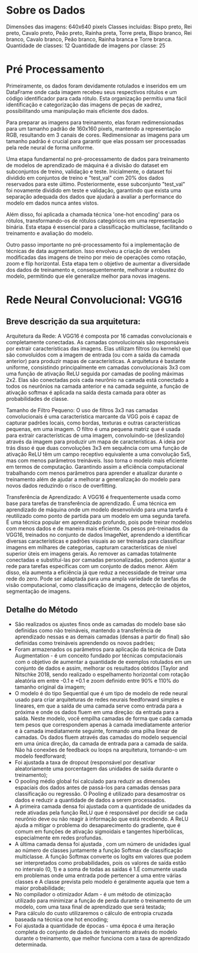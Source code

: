 # Sobre os Dados
Dimensões das imagens: 640x640 pixels
Classes incluídas: Bispo preto, Rei preto, Cavalo preto, Peão preto, Rainha preta, Torre preta, Bispo branco, Rei branco, Cavalo branco, Peão branco, Rainha branca e Torre branca. 
Quantidade de classes: 12
Quantidade de imagens por classe: 25

# Pré Processamento

Primeiramente, os dados foram devidamente rotulados e inseridos em um DataFrame onde cada imagem recebeu seus respectivos rótulos e um código identificador para cada rótulo. Esta organização permitiu uma fácil identificação e categorização das imagens de peças de xadrez, possibilitando uma manipulação mais eficiente dos dados.

Para preparar as imagens para treinamento, elas foram redimensionadas para um tamanho padrão de 160x160 pixels, mantendo a representação RGB, resultando em 3 canais de cores. Redimensionar as imagens para um tamanho padrão é crucial para garantir que elas possam ser processadas pela rede neural de forma uniforme.

Uma etapa fundamental no pré-processamento de dados para treinamento de modelos de aprendizado de máquina é a divisão do dataset em subconjuntos de treino, validação e teste. Inicialmente, o dataset foi dividido em conjuntos de treino e "test_val" com 20% dos dados reservados para este último. Posteriormente, esse subconjunto "test_val" foi novamente dividido em teste e validação, garantindo que exista uma separação adequada dos dados que ajudará a avaliar a performance do modelo em dados nunca antes vistos.

Além disso, foi aplicada a chamada técnica 'one-hot encoding' para os rótulos, transformando-os de rótulos categóricos em uma representação binária. Esta etapa é essencial para a classificação multiclasse, facilitando o treinamento e avaliação do modelo.

Outro passo importante no pré-processamento foi a implementação de técnicas de data augmentation. Isso envolveu a criação de versões modificadas das imagens de treino por meio de operações como rotação, zoom e flip horizontal. Esta etapa tem o objetivo de aumentar a diversidade dos dados de treinamento e, consequentemente, melhorar a robustez do modelo, permitindo que ele generalize melhor para novas imagens.

# Rede Neural Convolucional: VGG16

## Breve descrição da sua arquitetura:

Arquitetura da Rede: A VGG16 é composta por 16 camadas convolucionais e completamente conectadas. As camadas convolucionais são responsáveis por extrair características das imagens. Elas utilizam filtros (ou kernels) que são convoluídos com a imagem de entrada (ou com a saída da camada anterior) para produzir mapas de características. A arquitetura é bastante uniforme, consistindo principalmente em camadas convolucionais 3x3 com uma função de ativação ReLU seguida por camadas de pooling máximas 2x2. Elas são conectadas pois cada neurônio na camada está conectado a todos os neurônios na camada anterior e na camada seguinte, a função de ativação softmax é aplicada na saída desta camada para obter as probabilidades de classe.

Tamanho de Filtro Pequeno: O uso de filtros 3x3 nas camadas convolucionais é uma característica marcante da VGG pois é capaz de capturar padrões locais, como bordas, texturas e outras características pequenas, em uma imagem. O filtro é uma pequena matriz que é usada para extrair características de uma imagem, convoluindo-se (deslizando) através da imagem para produzir um mapa de características. A ideia por trás disso é que duas convoluções 3x3 em sequência com uma função de ativação ReLU têm um campo receptivo equivalente a uma convolução 5x5, mas com menos parâmetros treináveis. Isso torna o modelo mais eficiente em termos de computação. Garantindo assim a eficiência computacional trabalhando com menos parâmetros para aprender e atualizar durante o treinamento além de ajudar a melhorar a generalização do modelo para novos dados reduzindo o risco de overfitting.

Transferência de Aprendizado: A VGG16 é frequentemente usada como base para tarefas de transferência de aprendizado. É uma técnica em aprendizado de máquina onde um modelo desenvolvido para uma tarefa é reutilizado como ponto de partida para um modelo em uma segunda tarefa. É uma técnica popular em aprendizado profundo, pois pode treinar modelos com menos dados e de maneira mais eficiente. Os pesos pré-treinados da VGG16, treinados no conjunto de dados ImageNet, aprendendo a identificar diversas características e padrões visuais ao ser treinada para classificar imagens em milhares de categorias, capturam características de nível superior úteis em imagens gerais. Ao remover as camadas totalmente conectadas e substituí-las por camadas personalizadas, podemos ajustar a rede para tarefas específicas com um conjunto de dados menor. Além disso, ela aumenta a eficiência já que reduz a necessidade de treinar uma rede do zero. Pode ser adaptada para uma ampla variedade de tarefas de visão computacional, como classificação de imagens, detecção de objetos, segmentação de imagens.

## Detalhe do  Método

- São realizados os ajustes finos onde as camadas do modelo base são definidas como não treináveis, mantendo a transferência de aprendizado nessas e as demais camadas (densas a partir do final) são definidas como treináveis aprendendo os novos padrões;
- Foram armazenados os parâmetros para aplicação da técnica de Data Augmentation -  é um conceito fundado por técnicas computacionais com o objetivo de aumentar a quantidade de exemplos rotulados em um conjunto de dados e assim, melhorar os resultados obtidos [Taylor and Nitschke 2018, sendo realizado o espelhamento horizontal com rotação aleatória em entre -0.1 e +0.1 e zoom definido entre 90% e 110% do tamanho original da imagem;
- O modelo é do tipo Sequential que é um tipo de modelo de rede neural usado para criar arquiteturas de redes neurais feedforward simples e lineares, em que a saída de uma camada serve como entrada para a próxima e onde os dados fluem em uma direção: da entrada para a saída. Neste modelo, você empilha camadas de forma que cada camada tem pesos que correspondem apenas à camada imediatamente anterior e à camada imediatamente seguinte, formando uma pilha linear de camadas.  Os dados fluem através das camadas do modelo sequencial em uma única direção, da camada de entrada para a camada de saída. Não há conexões de feedback ou loops na arquitetura, tornando-o um modelo feedforward;
- Foi ajustada a taxa de dropout (responsável por desativar aleatoriamente uma porcentagem das unidades de saída durante o treinamento);
- O pooling médio global foi calculado para reduzir as dimensões espaciais dos dados antes de passá-los para camadas densas para classificação ou regressão. O Pooling é utilizado para desamostrar os dados e reduzir a quantidade de dados a serem processados.
- A primeira camada densa foi ajustada com a quantidade de unidades da rede ativadas pela função ReLU que é responsável por decidir se cada neurônio deve ou não reagir à informação que está recebendo. A ReLU ajuda a mitigar o problema do desaparecimento do gradiente, que é comum em funções de ativação sigmoidais e tangentes hiperbólicas, especialmente em redes profundas.
- A última camada densa foi ajustada , com um número de unidades igual ao número de classes juntamente a função Softmax de classificação multiclasse. A função Softmax converte os logits em valores que podem ser interpretados como probabilidades, pois os valores de saída estão no intervalo (0, 1) e a soma de todas as saídas é 1.É comumente usada em problemas onde uma entrada pode pertencer a uma entre várias classes e A classe prevista pelo modelo é geralmente aquela que tem a maior probabilidade;
- No compilador o otimizador Adam - é um método de otimização utilizado para minimizar a função de perda durante o treinamento de um modelo,  com uma taxa final de aprendizado que será testada;
- Para cálculo do custo utilizaremos o cálculo de entropia cruzada baseada na técnica one hot encoding;
- Foi ajustada a quantidade de épocas - uma época é uma iteração completa do conjunto de dados de treinamento através do modelo durante o treinamento, que melhor funciona com a taxa de aprendizado determinada.


